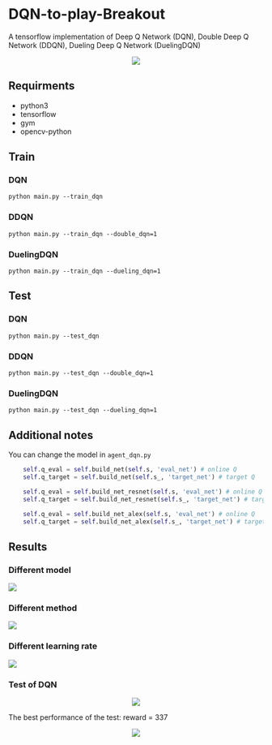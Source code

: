 # DQN-to-play-Breakout
A tensorflow implementation of Deep Q Network (DQN), Double Deep Q Network (DDQN), Dueling Deep Q Network (DuelingDQN)

<div align=center><img src="https://github.com/Checkmate986212/DQN-to-play-Breakout/blob/master/image_result/result.gif" /></div>

## Requirments

* python3
* tensorflow
* gym
* opencv-python

## Train
### DQN

`python main.py --train_dqn`
    
### DDQN

`python main.py --train_dqn --double_dqn=1`

### DuelingDQN

`python main.py --train_dqn --dueling_dqn=1`


## Test
### DQN

`python main.py --test_dqn`
    
### DDQN

`python main.py --test_dqn --double_dqn=1`

### DuelingDQN

`python main.py --test_dqn --dueling_dqn=1`

## Additional notes
You can change the model in `agent_dqn.py`

```python
    self.q_eval = self.build_net(self.s, 'eval_net') # online Q
    self.q_target = self.build_net(self.s_, 'target_net') # target Q

    self.q_eval = self.build_net_resnet(self.s, 'eval_net') # online Q
    self.q_target = self.build_net_resnet(self.s_, 'target_net') # target Q

    self.q_eval = self.build_net_alex(self.s, 'eval_net') # online Q
    self.q_target = self.build_net_alex(self.s_, 'target_net') # target Q
```

## Results

### Different model
![](https://github.com/Checkmate986212/DQN-to-play-Breakout/blob/master/image_result/models.png)

### Different method
![](https://github.com/Checkmate986212/DQN-to-play-Breakout/blob/master/image_result/methods.png)

### Different learning rate
![](https://github.com/Checkmate986212/DQN-to-play-Breakout/blob/master/image_result/learningrate.png)

### Test of DQN
<div align=center><img src="https://github.com/Checkmate986212/DQN-to-play-Breakout/blob/master/image_result/test.png" /></div>

The best performance of the test: reward = 337

<div align=center><img src="https://github.com/Checkmate986212/DQN-to-play-Breakout/blob/master/image_result/result.gif" /></div>
